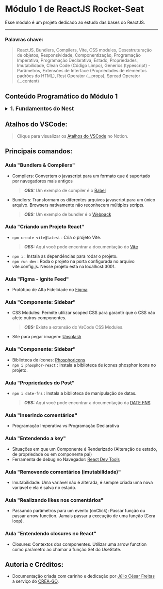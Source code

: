 # Módulo 1 de ReactJS Rocket-Seat

Esse módulo é um projeto dedicado ao estudo das bases do ReactJS.
___
### Palavras chave:
>ReactJS, Bundlers, Compilers, Vite, CSS modules, Desestruturação de objetos, Responsividade, Componentização, Programação Imperativa, Programação Declarativa, Estado, Propriedades, Imutabilidade, Clean Code (Código Limpo), Generics (typescript) - Parâmetros, Extensões de Interface (Propriedades de elementos padrões do HTML), Rest Operator (...props), Spread Operator (...content)

## Conteúdo Programático do Módulo 1

<details style="font-size: 16px">
<summary><strong style="font-size: 18px">1. Fundamentos do Nest</strong></summary>

  ---

  + Introdução
  + Fundamentos do ReactJS
  + Bundlers & Compilers
  + Criando um projeto React
  + Componentes
  + Propriedades
  ---
</details>

## Atalhos do VSCode:

>Clique para visualizar os [Atalhos do VSCode](https://silicon-chips-f58.notion.site/VsCode-Shortcuts-Atalhos-4ced0388660c4f1c93b410765c0a44cd) no Notion.

## Principais comandos:

### Aula "Bundlers & Compilers"

+ Compilers: Convertem o javascript para um formato que é suportado por navegadores mais antigos
  > **_OBS:_** Um exemplo de compiler é o [Babel](https://babeljs.io/)
+ Bundlers: Transformam os diferentes arquivos javascript para um único arquivo. Browsers nativamente não reconhecem múltiplos scripts.
  > **_OBS:_** Um exemplo de bundler é o [Webpack](https://webpack.js.org/)

### Aula "Criando um Projeto React"

+ `npm create vite@latest` : Cria o projeto Vite.
  > **_OBS:_** Aqui você pode encontrar a documentação do [Vite](https://vitejs.dev/guide/)
+ `npm i` : Instala as dependências para rodar o projeto.
+ `npm run dev` : Roda o projeto na porta configurada no arquivo vite.config.js. Nesse projeto está na localhost:3001.

### Aula "Figma - Ignite Feed"

+ Protótipo de Alta Fidelidade no [Figma](https://www.figma.com/community/file/1113573231685349036)

### Aula "Componente: Sidebar"

+ CSS Modules: Permite utilizar scoped CSS para garantir que o CSS não afete outros componentes.
  > **_OBS:_** Existe a extensão do VsCode CSS Modules.
+ Site para pegar imagem: [Unsplash](https://unsplash.com/)

### Aula "Componente: Sidebar"

+ Biblioteca de ícones: [Phosphoricons](https://phosphoricons.com/)
+ `npm i phosphor-react` : Instala a biblioteca de ícones phosphor icons no projeto.

### Aula "Propriedades do Post"

+ `npm i date-fns` : Instala a biblioteca de manipulação de datas.
  > **_OBS:_** Aqui você pode encontrar a documentação da [DATE FNS](https://date-fns.org/v4.1.0/docs/format)

### Aula "Inserindo comentários"

+ Programação Imperativa vs Programação Declarativa

### Aula "Entendendo a key"

+ Situações em que um Componente é Renderizado (Alteração de estado, de propriedade ou em componente pai)
+ Ferramenta de debug no Navegador: [React Dev Tools](https://react.dev/learn/react-developer-tools)

### Aula "Removendo comentários (imutabilidade)"

+ Imutabilidade: Uma variável não é alterada, é sempre criada uma nova variável e ela é salva no estado.

### Aula "Realizando likes nos comentários"

+ Passando parâmetros para um evento (onClick): Passar função ou passar arrow function. Jamais passar a execução de uma função (Gera loop).

### Aula "Entendendo closures no React"

+ Closures: Contextos dos componentes. Utilizar uma arrow function como parâmetro ao chamar a função Set do UseState.

## Autoria e Créditos:

+ Documentação criada com carinho e dedicação por [Júlio César Freitas](https://github.com/juliofreitasbm) a serviço do [CREA-GO](https://www.creago.org.br/).